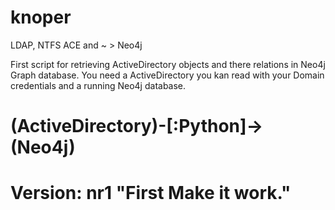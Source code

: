 # knoper
LDAP, NTFS ACE and ~ > Neo4j

First script for retrieving ActiveDirectory objects and there relations in Neo4j Graph database.
You need a ActiveDirectory you kan read with your Domain credentials and a running Neo4j database.

# (ActiveDirectory)-[:Python]->(Neo4j) 

# Version: nr1 "First Make it work."

